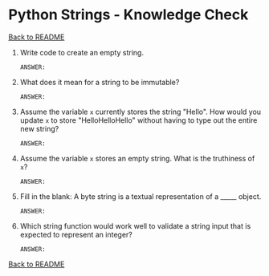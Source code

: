 # Python Strings - Knowledge Check

[Back to README](README.md)

1. Write code to create an empty string.
    ```
    ANSWER:
    ```

2. What does it mean for a string to be immutable?
    ```
    ANSWER:
    ```
3. Assume the variable `x` currently stores the string "Hello". How would you update `x` to store "HelloHelloHello" without having to type out the entire new string?
    ```
    ANSWER:
    ```

4. Assume the variable `x` stores an empty string. What is the truthiness of `x`?
    ```
    ANSWER:
    ```

5. Fill in the blank: A byte string is a textual representation of a _____ object.
    ```
    ANSWER:
    ```

6. Which string function would work well to validate a string input that is expected to represent an integer?
    ```
    ANSWER:
    ```

[Back to README](README.md)